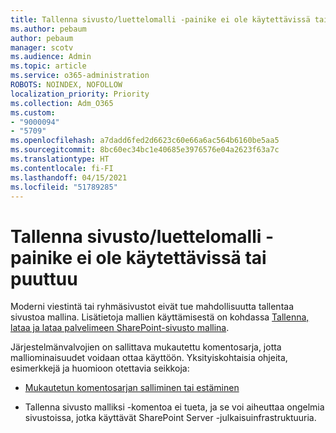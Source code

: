 ```yaml
---
title: Tallenna sivusto/luettelomalli -painike ei ole käytettävissä tai puuttuu
ms.author: pebaum
author: pebaum
manager: scotv
ms.audience: Admin
ms.topic: article
ms.service: o365-administration
ROBOTS: NOINDEX, NOFOLLOW
localization_priority: Priority
ms.collection: Adm_O365
ms.custom:
- "9000094"
- "5709"
ms.openlocfilehash: a7dadd6fed2d6623c60e66a6ac564b6160be5aa5
ms.sourcegitcommit: 8bc60ec34bc1e40685e3976576e04a2623f63a7c
ms.translationtype: HT
ms.contentlocale: fi-FI
ms.lasthandoff: 04/15/2021
ms.locfileid: "51789285"
---
```

# <a name="save-sitelist-template-button-not-available-or-missing"></a>Tallenna sivusto/luettelomalli -painike ei ole käytettävissä tai puuttuu

Moderni viestintä tai ryhmäsivustot eivät tue mahdollisuutta tallentaa sivustoa mallina. Lisätietoja mallien käyttämisestä on kohdassa [Tallenna, lataa ja lataa palvelimeen SharePoint-sivusto mallina](https://docs.microsoft.com/sharepoint/dev/general-development/save-download-and-upload-a-sharepoint-site-as-a-template).

Järjestelmänvalvojien on sallittava mukautettu komentosarja, jotta malliominaisuudet voidaan ottaa käyttöön. Yksityiskohtaisia ohjeita, esimerkkejä ja huomioon otettavia seikkoja:

- [Mukautetun komentosarjan salliminen tai estäminen](https://docs.microsoft.com/sharepoint/allow-or-prevent-custom-script)

- Tallenna sivusto malliksi -komentoa ei tueta, ja se voi aiheuttaa ongelmia sivustoissa, jotka käyttävät SharePoint Server -julkaisuinfrastruktuuria.


